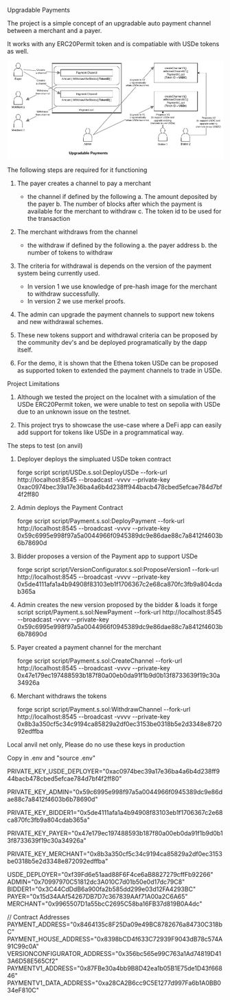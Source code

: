 Upgradable Payments

The project is a simple concept of an upgradable 
auto payment channel between a merchant and a payer.

It works with any ERC20Permit token and is compatiable
with USDe tokens as well. 

![UpgradablePayments](./UpgradablePayment.jpg?raw=true "UpgradablePayment")

The following steps are required for it functioning

1. The payer creates a channel to pay a merchant
   - the channel if defined by the following
     a. The amount deposited by the payer
     b. The number of blocks after which the
        payment is available for the merchant to withdraw
     c. The token id to be used for the transaction

2. The merchant withdraws from the channel
   - the withdraw if defined by the following
     a. the payer address
     b. the number of tokens to withdraw

3. The criteria for withdrawal is depends on the 
   version of the payment system being currently used.
   - In version 1 we use knowledge of pre-hash image
     for the merchant to withdraw successfully.
   - In version 2 we use merkel proofs.  

4. The admin can upgrade the payment channels to
   support new tokens and new withdrawal schemes.

5. These new tokens support and withdrawal criteria
   can be proposed by the community dev's and be deployed
   programatically by the dapp itself. 

6. For the demo, it is shown that the Ethena token USDe
   can be proposed as supported token to extended the 
   payment channels to trade in USDe.


Project Limitations

1. Although we tested the project on the localnet with a simulation
   of the USDe ERC20Permit token, we were unable to test on sepolia with USDe due to an unknown issue on the testnet.

2. This project trys to showcase the use-case where a DeFi app 
   can easily add support for tokens like USDe in a programmatical way.


The steps to test (on anvil)

1. Deployer deploys the simpluated USDe token contract

	forge script script/USDe.s.sol:DeployUSDe --fork-url http://localhost:8545 --broadcast -vvvv --private-key 0xac0974bec39a17e36ba4a6b4d238ff944bacb478cbed5efcae784d7bf4f2ff80

2. Admin deploys the Payment Contract

	forge script script/Payment.s.sol:DeployPayment --fork-url http://localhost:8545 --broadcast -vvvv --private-key 0x59c6995e998f97a5a0044966f0945389dc9e86dae88c7a8412f4603b6b78690d

2. Bidder proposes a version of the Payment app to support USDe

	forge script script/VersionConfigurator.s.sol:ProposeVersion1 --fork-url http://localhost:8545 --broadcast -vvvv --private-key 0x5de4111afa1a4b94908f83103eb1f1706367c2e68ca870fc3fb9a804cdab365a

3. Admin creates the new version proposed by the bidder & loads it 
	forge script script/Payment.s.sol:NewPayment --fork-url http://localhost:8545 --broadcast -vvvv --private-key 0x59c6995e998f97a5a0044966f0945389dc9e86dae88c7a8412f4603b6b78690d

4. Payer created a payment channel for the merchant

	forge script script/Payment.s.sol:CreateChannel --fork-url http://localhost:8545 --broadcast -vvvv --private-key 0x47e179ec197488593b187f80a00eb0da91f1b9d0b13f8733639f19c30a34926a

5. Merchant withdraws the tokens 

	forge script script/Payment.s.sol:WithdrawChannel --fork-url http://localhost:8545 --broadcast -vvvv --private-key 0x8b3a350cf5c34c9194ca85829a2df0ec3153be0318b5e2d3348e872092edffba


Local anvil net only, Please do no use these keys in production

Copy in .env and "source .env" 

PRIVATE_KEY_USDE_DEPLOYER="0xac0974bec39a17e36ba4a6b4d238ff944bacb478cbed5efcae784d7bf4f2ff80"

PRIVATE_KEY_ADMIN="0x59c6995e998f97a5a0044966f0945389dc9e86dae88c7a8412f4603b6b78690d"

PRIVATE_KEY_BIDDER1="0x5de4111afa1a4b94908f83103eb1f1706367c2e68ca870fc3fb9a804cdab365a"

PRIVATE_KEY_PAYER="0x47e179ec197488593b187f80a00eb0da91f1b9d0b13f8733639f19c30a34926a"

PRIVATE_KEY_MERCHANT="0x8b3a350cf5c34c9194ca85829a2df0ec3153be0318b5e2d3348e872092edffba"

USDE_DEPLOYER="0xf39Fd6e51aad88F6F4ce6aB8827279cffFb92266"
ADMIN="0x70997970C51812dc3A010C7d01b50e0d17dc79C8"
BIDDER1="0x3C44CdDdB6a900fa2b585dd299e03d12FA4293BC"
PAYER="0x15d34AAf54267DB7D7c367839AAf71A00a2C6A65"
MERCHANT="0x9965507D1a55bcC2695C58ba16FB37d819B0A4dc"

// Contract Addresses
PAYMENT_ADDRESS="0x8464135c8F25Da09e49BC8782676a84730C318bC"
PAYMENT_HOUSE_ADDRESS="0x8398bCD4f633C72939F9043dB78c574A91C99c0A"
VERSIONCONFIGURATOR_ADDRESS="0x356bc565e99C763a1Ad74819D413A6D58E565Cf2"
PAYMENTV1_ADDRESS="0x87FBe30a4bb9B8D42ea1b05B1E75de1D43f66846"
PAYMENTV1_DATA_ADDRESS="0xa28CA2B6cc9C5E1277d997Fa6b1A0BB034eF810C"
